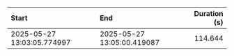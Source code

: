 | Start                      | End                        |   Duration (s) |
|:---------------------------|:---------------------------|---------------:|
| 2025-05-27 13:03:05.774997 | 2025-05-27 13:05:00.419087 |        114.644 |